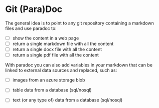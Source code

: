 # Git (Para)Doc

The general idea is to point to any git repository containing a markdown files and use paradoc to:

- [ ] show the content in a web page
- [ ] return a single markdown file with all the content
- [ ] return a single docx file with all the content
- [ ] return a single pdf file with all the content

With paradoc you can also add variables in your markdown that can be linked to external data sources and replaced, 
such as:

- [ ] images from an azure storage blob
- [ ] table data from a database (sql/nosql)
- [ ] text (or any type of) data from a database (sql/nosql)

